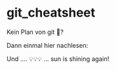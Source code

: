 # git_cheatsheet

Kein Plan von git 🤯?

Dann einmal hier nachlesen:



Und .... 💡💡💡 ... sun is shining again!
